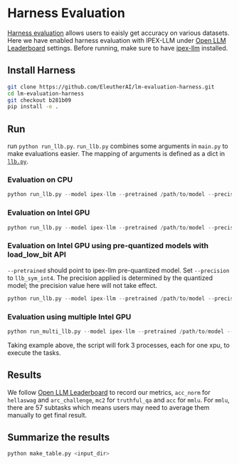 # Harness Evaluation
[Harness evaluation](https://github.com/EleutherAI/lm-evaluation-harness) allows users to eaisly get accuracy on various datasets. Here we have enabled harness evaluation with IPEX-LLM under 
[Open LLM Leaderboard](https://huggingface.co/spaces/HuggingFaceH4/open_llm_leaderboard) settings.
Before running, make sure to have [ipex-llm](../../../README.md) installed.

## Install Harness
```bash
git clone https://github.com/EleutherAI/lm-evaluation-harness.git
cd lm-evaluation-harness
git checkout b281b09
pip install -e .
```

## Run
run `python run_llb.py`. `run_llb.py` combines some arguments in `main.py` to make evaluations easier. The mapping of arguments is defined as a dict in [`llb.py`](llb.py).

### Evaluation on CPU
```python
python run_llb.py --model ipex-llm --pretrained /path/to/model --precision nf3 sym_int4 nf4 --device cpu --tasks hellaswag arc mmlu truthfulqa --batch 1 --no_cache
```
### Evaluation on Intel GPU
```python
python run_llb.py --model ipex-llm --pretrained /path/to/model --precision nf3 sym_int4 nf4 --device xpu --tasks hellaswag arc mmlu truthfulqa --batch 1 --no_cache
```

### Evaluation on Intel GPU using pre-quantized models with load_low_bit API 
`--pretrained` should point to ipex-llm pre-quantized model. Set `--precision` to `llb_sym_int4`. The precision applied is determined by the quantized model; the precision value here will not take effect.

```python
python run_llb.py --model ipex-llm --pretrained /path/to/model --precision llb_sym_int4 --device xpu --tasks winogrande --batch 1 --no_cache
```

### Evaluation using multiple Intel GPU
```python
python run_multi_llb.py --model ipex-llm --pretrained /path/to/model --precision nf3 sym_int4 nf4 --device xpu:0,2,3 --tasks hellaswag arc mmlu truthfulqa --batch 1 --no_cache
```
Taking example above, the script will fork 3 processes, each for one xpu, to execute the tasks.
## Results
We follow [Open LLM Leaderboard](https://huggingface.co/spaces/HuggingFaceH4/open_llm_leaderboard) to record our metrics, `acc_norm` for `hellaswag` and `arc_challenge`, `mc2` for `truthful_qa` and `acc` for `mmlu`. For `mmlu`, there are 57 subtasks which means users may need to average them manually to get final result.
## Summarize the results
```python
python make_table.py <input_dir>
```
